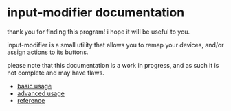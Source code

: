 # input-modifier documentation

thank you for finding this program! i hope it will be useful to you.

input-modifier is a small utility that allows you to remap your devices, and/or assign actions to its buttons.

please note that this documentation is a work in progress, and as such it is not complete and may have flaws.

- [basic usage](basic/README.md)
- [advanced usage](advanced/README.md)
- [reference](reference/README.md)
